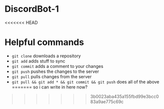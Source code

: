 # DiscordBot-1
<<<<<<< HEAD


# Helpful commands
*    `git clone` downloads a repository
*    `git add` adds stuff to sync
*    `git commit` adds a comment to your changes
*    `git push` pushes the changes to the server
*    `git pull` pulls changes from the server
*    `git pull && git add * && git commit && git push` does all of the above
=======
so i can write  in here now?
>>>>>>> 3b0023aba435a155fbd99e3bcc083a9ae775c69c
